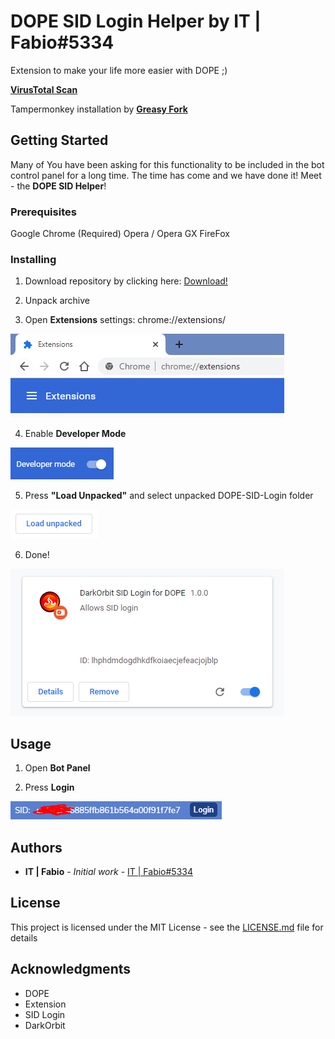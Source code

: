 # DOPE SID Login Helper by IT | Fabio#5334

Extension to make your life more easier with DOPE ;)

**[VirusTotal Scan](https://www.virustotal.com/gui/file/92a7e0c0ae44218aedeba10bd26296ee0f2e5d05c5b5cbec721bd81dd88baead/detection)**

Tampermonkey installation by **[Greasy Fork](https://greasyfork.org/it/scripts/395707-dope-helper-dosid)**

## Getting Started

Many of You have been asking for this functionality to be included in the bot control panel for a long time. 
The time has come and we have done it! 
Meet - the **DOPE SID Helper**!

### Prerequisites

Google Chrome (Required)
Opera / Opera GX
FireFox

### Installing

1) Download repository by clicking here: [Download!](https://github.com/Gagong/DOPE-SID-Login/archive/master.zip)

2) Unpack archive

3) Open **Extensions** settings: chrome://extensions/

![Extensions](https://github.com/Gagong/DOPE-SID-Login/raw/master/Docs/Extensions.PNG)

4) Enable **Developer Mode**

![DeveloperMode](https://github.com/Gagong/DOPE-SID-Login/raw/master/Docs/DeveloperMode.PNG)

5) Press **"Load Unpacked"** and select unpacked DOPE-SID-Login folder

![LoadUnpacked](https://github.com/Gagong/DOPE-SID-Login/raw/master/Docs/LoadUnpacked.PNG)

6) Done!

![Done](https://github.com/Gagong/DOPE-SID-Login/raw/master/Docs/Done.PNG)

## Usage

1) Open **Bot Panel**

2) Press **Login**

![Login](https://github.com/Gagong/DOPE-SID-Login/raw/master/Docs/SID.PNG)

## Authors

* **IT | Fabio** - *Initial work* - [IT | Fabio#5334](https://github.com/fabio1999ita)

## License

This project is licensed under the MIT License - see the [LICENSE.md](LICENSE.md) file for details

## Acknowledgments

* DOPE
* Extension
* SID Login
* DarkOrbit
